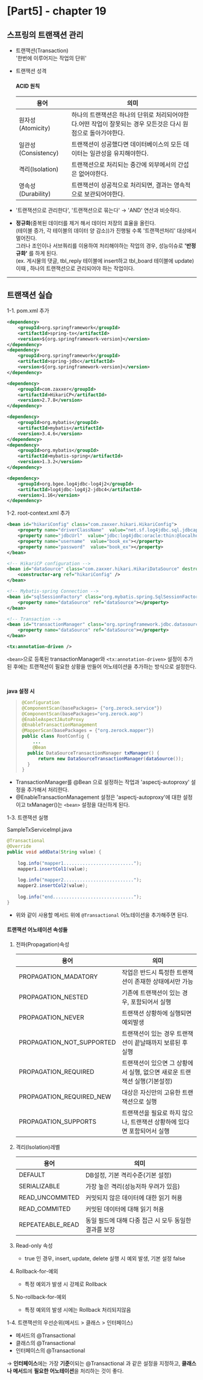 
[Part5] - chapter 19
=========================

스프링의 트랜잭션 관리
-----------------
* 트랜잭션(Transaction)   
'한번에 이루어지는 작업의 단위'

* 트랜잭션 성격
    #### ACID 원칙
    |용어                       | 의미	 
    |---------------------------|----------------------
    |원자성(Atomicity)          |하나의 트랜잭션은 하나의 단위로 처리되어야한다.어떤 작업이 잘못되는 경우 모든것은 다시 원점으로 돌아가야한다.
    |일관성(Consistency)	    |트랜잭션이 성공했다면 데이터베이스의 모든 데이터는 일관성을 유지해야한다.
    |격리(Isolation)	        |트랜잭션으로 처리되는 중간에 외부에서의 간섭은 없어야한다.
    |영속성(Durability)	        |트랜잭션이 성공적으로 처리되면, 결과는 영속적으로 보관되어야한다. 

* '트랜잭션으로 관리한다', '트랜잭션으로 묶는다' → 'AND' 연산과 비슷하다.

* **정규화**(중복된 데이터를 제거 해서 데이터 저장의 효율을 올린다.   
(테이블 증가, 각 테이블의 데이터 양 감소))가 진행될 수록 '트랜잭션처리' 대상에서 멀어진다.   
그러나 조인이나 서브쿼리를 이용하여 처리해야하는 작업의 경우, 성능이슈로 **'반정규화'** 를 하게 된다.   
(ex. 게시물의 댓글, tbl_reply 테이블에 insert하고 tbl_board 테이블에 update)   
이때 , 하나의 트랜잭션으로 관리되어야 하는 작업이다. 

<hr />

트랜잭션 실습
---------------
1-1. pom.xml 추가
```xml
<dependency>
    <groupId>org.springframework</groupId>
    <artifactId>spring-tx</artifactId>
    <version>${org.springframework-version}</version>
</dependency>
<dependency>
    <groupId>org.springframework</groupId>
    <artifactId>spring-jdbc</artifactId>
    <version>${org.springframework-version}</version>
</dependency>

<dependency>
    <groupId>com.zaxxer</groupId>
    <artifactId>HikariCP</artifactId>
    <version>2.7.8</version>
</dependency>

<dependency>
    <groupId>org.mybatis</groupId>
    <artifactId>mybatis</artifactId>
    <version>3.4.6</version>
</dependency>
<dependency>
    <groupId>org.mybatis</groupId>
    <artifactId>mybatis-spring</artifactId>
    <version>1.3.2</version>
</dependency>

<dependency>
    <groupId>org.bgee.log4jdbc-log4j2</groupId>
    <artifactId>log4jdbc-log4j2-jdbc4</artifactId>
    <version>1.16</version>
</dependency>
```
1-2. root-context.xml 추가
```xml
<bean id="hikariConfig" class="com.zaxxer.hikari.HikariConfig">
    <property name="driverClassName"  value="net.sf.log4jdbc.sql.jdbcapi.DriverSpy"></property>
    <property name="jdbcUrl"  value="jdbc:log4jdbc:oracle:thin:@localhost:1521:XE"></property>
    <property name="username"  value="book_ex"></property>
    <property name="password"  value="book_ex"></property>
</bean>

<!-- HikariCP configuration -->
<bean id="dataSource" class="com.zaxxer.hikari.HikariDataSource" destroy-method="close">
    <constructor-arg ref="hikariConfig" />
</bean>

<!-- Mybatis-spring Connection -->
<bean id="sqlSessionFactory" class="org.mybatis.spring.SqlSessionFactoryBean">
    <property name="dataSource" ref="dataSource"></property>
</bean>

<!-- Transaction -->
<bean id="transactionManager" class="org.springframework.jdbc.datasource.DataSourceTransactionManager">
    <property name="dataSource" ref="dataSource"></property>
</bean>

<tx:annotation-driven />
```

```<bean>```으로 등록된 transactionManager와 ```<tx:annotation-driven>``` 설정이 추가 된 후에는 트랜잭션이 필요한 상황을 만들어 어노테이션을 추가하는 방식으로 설정한다. 

<br>

**java 설정 시**   
> ```java
> @Configuration
> @ComponentScan(basePackages= {"org.zerock.service"})
> @ComponentScan(basePackages="org.zerock.aop")
> @EnableAspectJAutoProxy
> @EnableTransactionManagement
> @MapperScan(basePackages = {"org.zerock.mapper"})
> public class RootConfig {
>     ...
>     @Bean
> 	public DataSourceTransactionManager txManager() {
> 		return new DataSourceTransactionManager(dataSource());
> 	}
> }    
> ```

* TransactionManager를 @Bean 으로 설정하는 작업과 'aspectj-autoproxy' 설정을 추가해서 처리한다. 
* @EnableTransactionManagement 설정은 'aspectj-autoproxy'에 대한 설정이고 txManager()는 ```<bean>``` 설정을 대신하게 된다.


1-3. 트랜잭션 실행   

SampleTxServiceImpl.java
```java
@Transactional
@Override
public void addData(String value) {
    
    log.info("mapper1..........................");
    mapper1.insertCol1(value);
    
    log.info("mapper2..........................");
    mapper2.insertCol2(value);
    
    log.info("end..............................");
}
```
* 위와 같이 사용할 메서드 위에 ```@Transactional``` 어노테이션을 추가해주면 된다. 

#### 트랜잭션 어노테이션 속성들

1. 전파(Propagation)속성   

    |용어                   | 의미	 
    |-----------------------|----------------------
    |PROPAGATION_MADATORY   | 작업은 반드시 특정한 트랜잭션이 존재한 상태에서만 가능 
    |PROPAGATION_NESTED     | 기존에 트랜잭션이 있는 경우, 포함되어서 실행
    |PROPAGATION_NEVER	    | 트랜잭션 상황하에 실행되면 예외발생
    |PROPAGATION_NOT_SUPPORTED | 트랜잭션이 있는 경우 트랜잭션이 끝날때까지 보류된 후 실행
    |PROPAGATION_REQUIRED   | 트랜잭션이 있으면 그 상황에서 실행, 없으면 새로운 트랜잭션 실행(기본설정)
    |PROPAGATION_REQUIRED_NEW | 대상은 자신만의 고유한 트랜잭션으로 실행
    |PROPAGATION_SUPPORTS   | 트랜잭션을 필요로 하지 않으나, 트랜잭션 상황하에 있다면 포함되어서 실행

2. 격리(Isolation)레벨

    |용어                  | 의미	 
    |----------------------|----------------------
    |DEFAULT               | DB설정, 기본 격리수준(기본 설정)
    |SERIALIZABLE          | 가장 높은 격리(성능저하 우려가 있음)
    |READ_UNCOMMITED       | 커밋되지 않은 데이터에 대한 읽기 허용
    |READ_COMMITED         | 커밋된 데이터에 대해 읽기 허용
    |REPEATEABLE_READ      | 동일 필드에 대해 다중 접근 시 모두 동일한 결과를 보장

3. Read-only 속성
    * true 인 경우, insert, update, delete 실행 시 예외 발생, 기본 설정 false

4. Rollback-for-예외
    * 특정 예외가 발생 시 강제로 Rollback

5. No-rollback-for-예외
    * 특정 예외의 발생 시에는 Rollback 처리되지않음

1-4. 트랜잭션의 우선순위(메서드 > 클래스 > 인터페이스) 
* 메서드의 @Transactional
* 클래스의 @Transactional
* 인터페이스의 @Transactional

→ **인터페이스**에는 가장 **기준**이되는 @Transactional 과 같은 설정을 지정하고, **클래스나 메서드**에 **필요한 어노테이션**을 처리하는 것이 좋다. 


